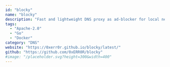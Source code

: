 ```yaml
---
id: "blocky"
name: "blocky"
description: "Fast and lightweight DNS proxy as ad-blocker for local network with many features (alternative to Pi-hole)."
tags:
  - "Apache-2.0"
  - "Go"
  - "Docker"
category: "DNS"
website: "https://0xerr0r.github.io/blocky/latest/"
github: "https://github.com/0xERR0R/blocky"
#image: "/placeholder.svg?height=300&width=400"
---
```



